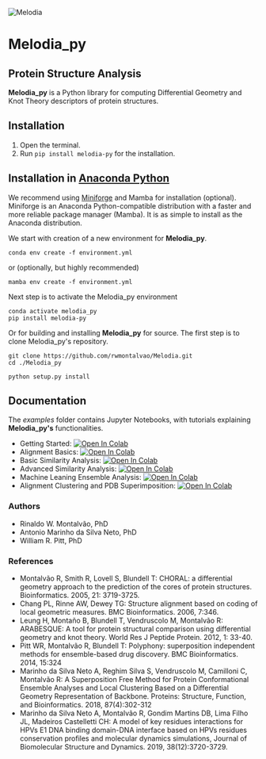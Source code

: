 ![Melodia](Melodia_logo.png)
# Melodia_py
## Protein Structure Analysis

**Melodia_py** is a Python library for computing Differential Geometry
and Knot Theory descriptors of protein structures. 

## Installation
1. Open the terminal.
2. Run `pip install melodia-py` for the installation.

## Installation in [Anaconda Python](https://www.anaconda.com/products/individual)

We recommend using [Miniforge](https://github.com/conda-forge/miniforge) and Mamba for installation (optional). 
Miniforge is an Anaconda Python-compatible distribution with a faster and more reliable package manager (Mamba).
It is as simple to install as the Anaconda distribution. 

We start with creation of a new environment for **Melodia_py**.

```shell
conda env create -f environment.yml
```
or (optionally, but highly recommended)

```shell
mamba env create -f environment.yml
```
Next step is to activate the Melodia_py environment

```shell
conda activate melodia_py
pip install melodia-py
```
Or for building and installing **Melodia_py** for source. The first step is to clone Melodia_py's repository.
```shell
git clone https://github.com/rwmontalvao/Melodia.git
cd ./Melodia_py
```

```shell
python setup.py install
```

## Documentation
The *examples* folder contains Jupyter Notebooks, with tutorials explaining **Melodia_py's** functionalities. 
* Getting Started: 
[![Open In Colab](https://colab.research.google.com/assets/colab-badge.svg)](https://colab.research.google.com/github/rwmontalvao/Melodia_py/blob/main/examples/01_getting_started.ipynb)
* Alignment Basics:
[![Open In Colab](https://colab.research.google.com/assets/colab-badge.svg)](https://colab.research.google.com/github/rwmontalvao/Melodia_py/blob/main/examples/02_alignment_basics.ipynb)
* Basic Similarity Analysis:
 [![Open In Colab](https://colab.research.google.com/assets/colab-badge.svg)](https://colab.research.google.com/github/rwmontalvao/Melodia_py/blob/main/examples/03_basic_similarity_analysis.ipynb)
* Advanced Similarity Analysis:
[![Open In Colab](https://colab.research.google.com/assets/colab-badge.svg)](https://colab.research.google.com/github/rwmontalvao/Melodia_py/blob/main/examples/04_advanced_similarity_analysis.ipynb)
* Machine Leaning Ensemble Analysis:
[![Open In Colab](https://colab.research.google.com/assets/colab-badge.svg)](https://colab.research.google.com/github/rwmontalvao/Melodia_py/blob/main/examples/05_Machine_Learning_ensemble_analysis.ipynb)
* Alignment Clustering and PDB Superimposition:
[![Open In Colab](https://colab.research.google.com/assets/colab-badge.svg)](https://colab.research.google.com/github/rwmontalvao/Melodia_py/blob/main/examples/06_alignment_clustering_and_superimposition.ipynb)

### Authors
- Rinaldo W. Montalvão, PhD
- Antonio Marinho da Silva Neto, PhD
- William R. Pitt, PhD

### References
- Montalvão R, Smith R, Lovell S, Blundell T: CHORAL: a differential geometry approach to the prediction of the cores of protein structures. Bioinformatics. 2005, 21: 3719-3725.
- Chang PL, Rinne AW, Dewey TG: Structure alignment based on coding of local geometric measures. BMC Bioinformatics. 2006, 7:346.
- Leung H, Montaño B, Blundell T, Vendruscolo M, Montalvão R: ARABESQUE: A tool for protein structural comparison using differential geometry and knot theory. World Res J Peptide Protein. 2012, 1: 33-40.
- Pitt WR, Montalvão R, Blundell T: Polyphony: superposition independent methods for ensemble-based drug discovery. BMC Bioinformatics. 2014, 15:324 
- Marinho da Silva Neto A, Reghim Silva S, Vendruscolo M, Camilloni C, Montalvão R: A Superposition Free Method for Protein Conformational Ensemble Analyses and Local Clustering Based on a Differential Geometry Representation of Backbone. Proteins: Structure, Function, and Bioinformatics. 2018, 87(4):302-312
- Marinho da Silva Neto A, Montalvão R, Gondim Martins DB, Lima Filho JL, Madeiros Castelletti CH: A model of key residues interactions for HPVs E1 DNA binding domain-DNA interface based on HPVs residues conservation profiles and molecular dynamics simulations, Journal of Biomolecular Structure and Dynamics. 2019, 38(12):3720-3729.
